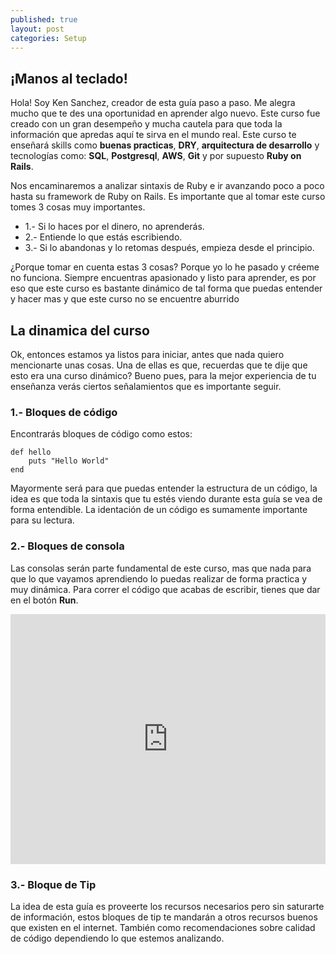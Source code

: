 ```yaml
---
published: true
layout: post
categories: Setup
---
```

## ¡Manos al teclado!

Hola! Soy Ken Sanchez, creador de esta guía paso a paso. Me alegra mucho que te des una oportunidad en aprender algo nuevo. Este curso fue creado con un gran desempeño y mucha cautela para que toda la información que apredas aquí te sirva en el mundo real. Este curso te enseñará skills como <strong>buenas practicas</strong>, <strong>DRY</strong>, <strong>arquitectura de desarrollo</strong> y tecnologías como: <strong>SQL</strong>, <strong>Postgresql</strong>, <strong>AWS</strong>, <strong>Git</strong> y por supuesto <strong>Ruby on Rails</strong>.

Nos encaminaremos a analizar sintaxis de Ruby e ir avanzando poco a poco hasta su framework de Ruby on Rails. Es importante que al tomar este curso tomes 3 cosas muy importantes.

- 1.- Si lo haces por el dinero, no aprenderás.
- 2.- Entiende lo que estás escribiendo.
- 3.- Si lo abandonas y lo retomas después, empieza desde el principio.

¿Porque tomar en cuenta estas 3 cosas? Porque yo lo he pasado y créeme no funciona. Siempre encuentras apasionado y listo para aprender, es por eso que este curso es bastante dinámico de tal forma que puedas entender y hacer mas y que este curso no se encuentre aburrido


## La dinamica del curso

Ok, entonces estamos ya listos para iniciar, antes que nada quiero mencionarte unas cosas. Una de ellas es que, recuerdas que te dije que esto era una curso dinámico? Bueno pues, para la mejor experiencia de tu enseñanza verás ciertos señalamientos que es importante seguir.

### 1.- Bloques de código

Encontrarás bloques de código como estos:

    def hello
        puts "Hello World"
    end
    
Mayormente será para que puedas entender la estructura de un código, la idea es que toda la sintaxis que tu estés viendo durante esta guía se vea de forma entendible. La identación de un código es sumamente importante para su lectura.

### 2.- Bloques de consola
Las consolas serán parte fundamental de este curso, mas que nada para que lo que vayamos aprendiendo lo puedas realizar de forma practica y muy dinámica. Para correr el código que acabas de escribir, tienes que dar en el botón <strong>Run</strong>. 

<iframe height="400px" width="100%" src="https://repl.it/repls/AzureAquamarineFont?lite=true" scrolling="no" frameborder="no" allowtransparency="true" allowfullscreen="true" sandbox="allow-forms allow-pointer-lock allow-popups allow-same-origin allow-scripts allow-modals"></iframe>

### 3.- Bloque de Tip
La idea de esta guía es proveerte los recursos necesarios pero sin saturarte de información, estos bloques de tip te mandarán a otros recursos buenos que existen en el internet. También como recomendaciones sobre calidad de código dependiendo lo que estemos analizando.
